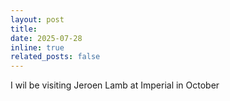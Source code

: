 ```yaml
---
layout: post
title: 
date: 2025-07-28
inline: true
related_posts: false
---
```


I wil be visiting Jeroen Lamb at Imperial in October